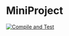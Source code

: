 # MiniProject

[![Compile and Test](https://github.com/BernTok1990/MiniProject/actions/workflows/main.yaml/badge.svg)](https://github.com/BernTok1990/MiniProject/actions/workflows/main.yaml)

